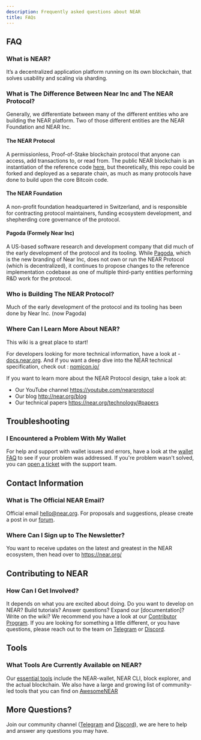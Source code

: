 ```yaml
---
description: Frequently asked questions about NEAR
title: FAQs
---
```


## FAQ

### What is NEAR?

It’s a decentralized application platform running on its own blockchain, that solves usability and scaling via sharding.

### What is The Difference Between Near Inc and The NEAR Protocol?

Generally, we differentiate between many of the different entities who are building the NEAR platform. Two of those different entities are the NEAR Foundation and NEAR Inc.

#### The NEAR Protocol

A permissionless, Proof-of-Stake blockchain protocol that anyone can access, add transactions to, or read from. The public NEAR blockchain is an instantiation of the reference code [here](http://github.com/near/nearcore), but theoretically, this repo could be forked and deployed as a separate chain, as much as many protocols have done to build upon the core Bitcoin code.

#### The NEAR Foundation

A non-profit foundation headquartered in Switzerland, and is responsible for contracting protocol maintainers, funding ecosystem development, and shepherding core governance of the protocol.

#### Pagoda (Formely Near Inc)

A US-based software research and development company that did much of the early development of the protocol and its tooling. While [Pagoda](https://www.pagoda.co//), which is the new branding of Near Inc, does not own or run the NEAR Protocol (which is decentralized), it continues to propose changes to the reference implementation codebase as one of multiple third-party entities performing R&D work for the protocol.

### Who is Building The NEAR Protocol?

Much of the early development of the protocol and its tooling has been done by Near Inc. (now Pagoda)

### Where Can I Learn More About NEAR?

This wiki is a great place to start!

For developers looking for more technical information, have a look at - [docs.near.org](https://docs.near.org).
And if you want a deep dive into the NEAR technical specification, check out : [nomicon.io/](https://nomicon.io)

If you want to learn more about the NEAR Protocol design, take a look at:

- Our YouTube channel https://youtube.com/nearprotocol
- Our blog http://near.org/blog
- Our technical papers https://near.org/technology/#papers


## Troubleshooting

### I Encountered a Problem With My Wallet

For help and support with wallet issues and errors, have a look at the [wallet FAQ](https://nearhelp.zendesk.com/hc/en-us/sections/360011620313-FAQs) to see if your problem was addressed.
If you're problem wasn't solved, you can [open a ticket](https://nearhelp.zendesk.com/hc/en-us/requests/new) with the support team.

## Contact Information

### What is The Official NEAR Email?

Official email [hello@near.org](mailto:hello@near.org).
For proposals and suggestions, please create a post in our [forum](https://gov.near.org/).

### Where Can I Sign up to The Newsletter?

You want to receive updates on the latest and greatest in the NEAR ecosystem, then head over to https://near.org/

## Contributing to NEAR

### How Can I Get Involved?

It depends on what you are excited about doing.
Do you want to develop on NEAR?
Build tutorials?
Answer questions?
Expand our [documentation]?
Write on the wiki? 
We recommend you have a look at our [Contributor Program](http://near.org/community).
If you are looking for something a little different, or you have questions, please reach out to the team on [Telegram](https://t.me/cryptonear) or [Discord](http://near.chat/).


## Tools

### What Tools Are Currently Available on NEAR?

Our [essential tools](essential-tools.md) include the NEAR-wallet, NEAR CLI, block explorer, and the actual blockchain.
We also have a large and growing list of community-led tools that you can find on [AwesomeNEAR](https://awesomenear.com/)

## More Questions?

Join our community channel ([Telegram](https://t.me/cryptonear) and [Discord](http://near.chat/)), we are here to help and answer any questions you may have.
